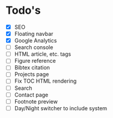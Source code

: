 # Todo's

- [x] SEO
- [x] Floating navbar
- [x] Google Analytics
- [ ] Search console
- [ ] HTML article, etc. tags
- [ ] Figure reference
- [ ] Bibtex citation
- [ ] Projects page
- [ ] Fix TOC HTML rendering
- [ ] Search
- [ ] Contact page
- [ ] Footnote preview
- [ ] Day/Night switcher to include system
